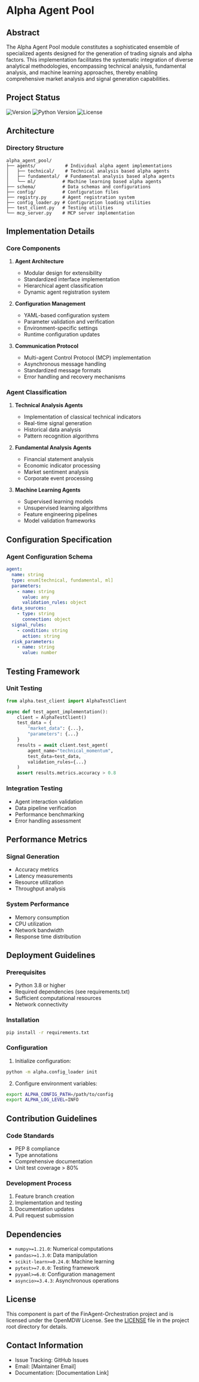 # Alpha Agent Pool

## Abstract

The Alpha Agent Pool module constitutes a sophisticated ensemble of specialized agents designed for the generation of trading signals and alpha factors. This implementation facilitates the systematic integration of diverse analytical methodologies, encompassing technical analysis, fundamental analysis, and machine learning approaches, thereby enabling comprehensive market analysis and signal generation capabilities.

## Project Status
![Version](https://img.shields.io/badge/version-1.0.0-blue)
![Python Version](https://img.shields.io/badge/Python-3.8%2B-green)
![License](https://img.shields.io/badge/license-OpenMDW-yellow)

## Architecture

### Directory Structure

```
alpha_agent_pool/
├── agents/           # Individual alpha agent implementations
│   ├── technical/    # Technical analysis based alpha agents
│   ├── fundamental/  # Fundamental analysis based alpha agents
│   └── ml/          # Machine learning based alpha agents
├── schema/          # Data schemas and configurations
├── config/          # Configuration files
├── registry.py      # Agent registration system
├── config_loader.py # Configuration loading utilities
├── test_client.py   # Testing utilities
└── mcp_server.py    # MCP server implementation
```

## Implementation Details

### Core Components

1. **Agent Architecture**
   - Modular design for extensibility
   - Standardized interface implementation
   - Hierarchical agent classification
   - Dynamic agent registration system

2. **Configuration Management**
   - YAML-based configuration system
   - Parameter validation and verification
   - Environment-specific settings
   - Runtime configuration updates

3. **Communication Protocol**
   - Multi-agent Control Protocol (MCP) implementation
   - Asynchronous message handling
   - Standardized message formats
   - Error handling and recovery mechanisms

### Agent Classification

1. **Technical Analysis Agents**
   - Implementation of classical technical indicators
   - Real-time signal generation
   - Historical data analysis
   - Pattern recognition algorithms

2. **Fundamental Analysis Agents**
   - Financial statement analysis
   - Economic indicator processing
   - Market sentiment analysis
   - Corporate event processing

3. **Machine Learning Agents**
   - Supervised learning models
   - Unsupervised learning algorithms
   - Feature engineering pipelines
   - Model validation frameworks

## Configuration Specification

### Agent Configuration Schema

```yaml
agent:
  name: string
  type: enum[technical, fundamental, ml]
  parameters:
    - name: string
      value: any
      validation_rules: object
  data_sources:
    - type: string
      connection: object
  signal_rules:
    - condition: string
      action: string
  risk_parameters:
    - name: string
      value: number
```

## Testing Framework

### Unit Testing

```python
from alpha.test_client import AlphaTestClient

async def test_agent_implementation():
    client = AlphaTestClient()
    test_data = {
        "market_data": {...},
        "parameters": {...}
    }
    results = await client.test_agent(
        agent_name="technical_momentum",
        test_data=test_data,
        validation_rules={...}
    )
    assert results.metrics.accuracy > 0.8
```

### Integration Testing
- Agent interaction validation
- Data pipeline verification
- Performance benchmarking
- Error handling assessment

## Performance Metrics

### Signal Generation
- Accuracy metrics
- Latency measurements
- Resource utilization
- Throughput analysis

### System Performance
- Memory consumption
- CPU utilization
- Network bandwidth
- Response time distribution

## Deployment Guidelines

### Prerequisites
- Python 3.8 or higher
- Required dependencies (see requirements.txt)
- Sufficient computational resources
- Network connectivity

### Installation

```bash
pip install -r requirements.txt
```

### Configuration
1. Initialize configuration:
```bash
python -m alpha.config_loader init
```

2. Configure environment variables:
```bash
export ALPHA_CONFIG_PATH=/path/to/config
export ALPHA_LOG_LEVEL=INFO
```

## Contribution Guidelines

### Code Standards
- PEP 8 compliance
- Type annotations
- Comprehensive documentation
- Unit test coverage > 80%

### Development Process
1. Feature branch creation
2. Implementation and testing
3. Documentation updates
4. Pull request submission

## Dependencies

- `numpy>=1.21.0`: Numerical computations
- `pandas>=1.3.0`: Data manipulation
- `scikit-learn>=0.24.0`: Machine learning
- `pytest>=7.0.0`: Testing framework
- `pyyaml>=6.0`: Configuration management
- `asyncio>=3.4.3`: Asynchronous operations

## License

This component is part of the FinAgent-Orchestration project and is licensed under the OpenMDW License. See the [LICENSE](../../LICENSE) file in the project root directory for details.

## Contact Information

- Issue Tracking: GitHub Issues
- Email: [Maintainer Email]
- Documentation: [Documentation Link] 